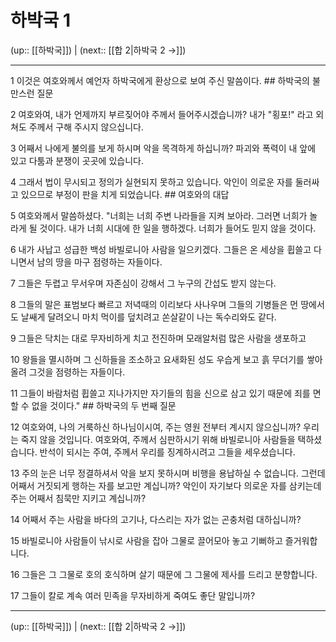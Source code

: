 # 하박국 1

(up:: [[하박국]]) | (next:: [[합 2|하박국 2 →]])

***




1 
이것은 여호와께서 예언자 하박국에게 환상으로 보여 주신 말씀이다. ## 하박국의 불만스런 질문 



2 
여호와여, 내가 언제까지 부르짖어야 주께서 들어주시겠습니까? 내가 "횡포!" 라고 외쳐도 주께서 구해 주시지 않으십니다. 



3 
어째서 나에게 불의를 보게 하시며 악을 목격하게 하십니까? 파괴와 폭력이 내 앞에 있고 다툼과 분쟁이 곳곳에 있습니다. 



4 
그래서 법이 무시되고 정의가 실현되지 못하고 있습니다. 악인이 의로운 자를 둘러싸고 있으므로 부정이 판을 치게 되었습니다. ## 여호와의 대답 



5 
여호와께서 말씀하셨다. "너희는 너희 주변 나라들을 지켜 보아라. 그러면 너희가 놀라게 될 것이다. 내가 너희 시대에 한 일을 행하겠다. 너희가 들어도 믿지 않을 것이다. 



6 
내가 사납고 성급한 백성 바빌로니아 사람을 일으키겠다. 그들은 온 세상을 휩쓸고 다니면서 남의 땅을 마구 점령하는 자들이다. 



7 
그들은 두렵고 무서우며 자존심이 강해서 그 누구의 간섭도 받지 않는다. 



8 
그들의 말은 표범보다 빠르고 저녁때의 이리보다 사나우며 그들의 기병들은 먼 땅에서도 날쌔게 달려오니 마치 먹이를 덮치려고 쏜살같이 나는 독수리와도 같다. 



9 
그들은 닥치는 대로 무자비하게 치고 전진하며 모래알처럼 많은 사람을 생포하고 



10 
왕들을 멸시하며 그 신하들을 조소하고 요새화된 성도 우습게 보고 흙 무더기를 쌓아 올려 그것을 점령하는 자들이다. 



11 
그들이 바람처럼 휩쓸고 지나가지만 자기들의 힘을 신으로 삼고 있기 때문에 죄를 면할 수 없을 것이다." ## 하박국의 두 번째 질문 



12 
여호와여, 나의 거룩하신 하나님이시여, 주는 영원 전부터 계시지 않으십니까? 우리는 죽지 않을 것입니다. 여호와여, 주께서 심판하시기 위해 바빌로니아 사람들을 택하셨습니다. 반석이 되시는 주여, 주께서 우리를 징계하시려고 그들을 세우셨습니다. 



13 
주의 눈은 너무 정결하셔서 악을 보지 못하시며 비행을 용납하실 수 없습니다. 그런데 어째서 거짓되게 행하는 자를 보고만 계십니까? 악인이 자기보다 의로운 자를 삼키는데 주는 어째서 침묵만 지키고 계십니까? 



14 
어째서 주는 사람을 바다의 고기나, 다스리는 자가 없는 곤충처럼 대하십니까? 



15 
바빌로니아 사람들이 낚시로 사람을 잡아 그물로 끌어모아 놓고 기뻐하고 즐거워합니다. 



16 
그들은 그 그물로 호의 호식하며 살기 때문에 그 그물에 제사를 드리고 분향합니다. 



17 
그들이 칼로 계속 여러 민족을 무자비하게 죽여도 좋단 말입니까?

***

(up:: [[하박국]]) | (next:: [[합 2|하박국 2 →]])
